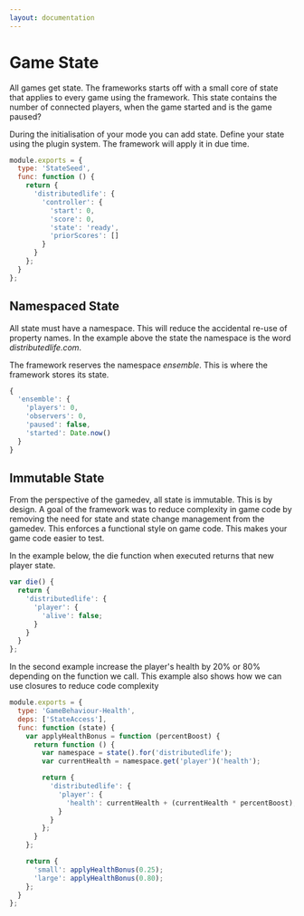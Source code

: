 ```yaml
---
layout: documentation
---
```

# Game State
All games get state. The frameworks starts off with a small core of state that applies to every game using the framework. This state contains the number of connected players, when the game started and is the game paused?

During the initialisation of your mode you can add state. Define your state using the plugin system. The framework will apply it in due time.

~~~javascript
module.exports = {
  type: 'StateSeed',
  func: function () {
    return {
      'distributedlife': {
        'controller': {
          'start': 0,
          'score': 0,
          'state': 'ready',
          'priorScores': []
        }
      }
    };
  }
};
~~~

## Namespaced State
All state must have a namespace. This will reduce the accidental re-use of property names. In the example above the state the namespace is the word *distributedlife.com*.

The framework reserves the namespace *ensemble*. This is where the framework stores its state.

~~~javascript
{
  'ensemble': {
    'players': 0,
    'observers': 0,
    'paused': false,
    'started': Date.now()
  }
}
~~~

## Immutable State
From the perspective of the gamedev, all state is immutable. This is by design. A goal of the framework was to reduce complexity in game code by removing the need for state and state change management from the gamedev. This enforces a functional style on game code. This makes your game code easier to test.

In the example below, the die function when executed returns that new player state.

~~~javascript
var die() {
  return {
    'distributedlife': {
      'player': {
        'alive': false;
      }
    }
  }
};
~~~

In the second example increase the player's health by 20% or 80% depending on the function we call. This example also shows how we can use closures to reduce code complexity

~~~javascript
module.exports = {
  type: 'GameBehaviour-Health',
  deps: ['StateAccess'],
  func: function (state) {
    var applyHealthBonus = function (percentBoost) {
      return function () {
        var namespace = state().for('distributedlife');
        var currentHealth = namespace.get('player')('health');

        return {
          'distributedlife': {
            'player': {
              'health': currentHealth + (currentHealth * percentBoost);
            }
          }
        };
      }
    };

    return {
      'small': applyHealthBonus(0.25);
      'large': applyHealthBonus(0.80);
    };
  }
};
~~~